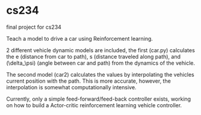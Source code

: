 # cs234
final project for cs234

Teach a model to drive a car using Reinforcement learning.

2 different vehicle dynamic models are included, the first (car.py) calculates the e (distance from car to path), s (distance traveled along path), and \(\delta_\psi\) (angle between car and path) from the dynamics of the vehicle.

The second model (car2) calculates the values by interpolating the vehicles current position with the path. This is more accurate, however, the interpolation is somewhat computationally intensive.

Currently, only a simple feed-forward/feed-back controller exists, working on how to build a Actor-critic reinforcement learning vehicle controller.
